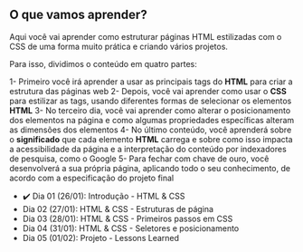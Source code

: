 ## O que vamos aprender?

Aqui você vai aprender como estruturar páginas HTML estilizadas com o CSS de uma forma muito prática e criando vários projetos.

Para isso, dividimos o conteúdo em quatro partes:

1- Primeiro você irá aprender a usar as principais tags do **HTML** para criar a estrutura das páginas web
2- Depois, você vai aprender como usar o **CSS** para estilizar as tags, usando diferentes formas de selecionar os elementos **HTML**
3- No terceiro dia, você vai aprender como alterar o posicionamento dos elementos na página e como algumas propriedades específicas alteram as dimensões dos elementos
4- No último conteúdo, você aprenderá sobre o **significado** que cada elemento **HTML** carrega e sobre como isso impacta a acessibilidade da página e a interpretação do conteúdo por indexadores de pesquisa, como o Google
5- Para fechar com chave de ouro, você desenvolverá a sua própria página, aplicando todo o seu conhecimento, de acordo com a especificação do projeto final

- :heavy_check_mark: Dia 01 (26/01): Introdução - HTML & CSS
- <!--:heavy_check_mark:--> Dia 02 (27/01): HTML & CSS - Estruturas de página
- <!--:heavy_check_mark:--> Dia 03 (28/01): HTML & CSS - Primeiros passos em CSS
- <!--:heavy_check_mark:--> Dia 04 (31/01): HTML & CSS - Seletores e posicionamento
- <!--:heavy_check_mark:--> Dia 05 (01/02): Projeto - Lessons Learned